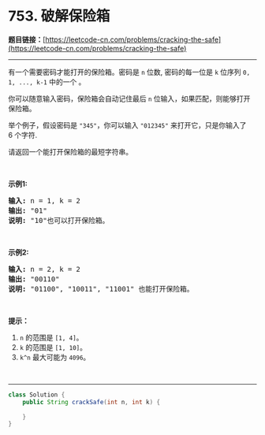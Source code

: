 # 753. 破解保险箱

**题目链接：**[https://leetcode-cn.com/problems/cracking-the-safe](https://leetcode-cn.com/problems/cracking-the-safe)

---

<div class="content__1Y2H">
 <div class="notranslate">
  <p>有一个需要密码才能打开的保险箱。密码是&nbsp;<code>n</code> 位数, 密码的每一位是&nbsp;<code>k</code>&nbsp;位序列&nbsp;<code>0, 1, ..., k-1</code>&nbsp;中的一个 。</p> 
  <p>你可以随意输入密码，保险箱会自动记住最后&nbsp;<code>n</code>&nbsp;位输入，如果匹配，则能够打开保险箱。</p> 
  <p>举个例子，假设密码是&nbsp;<code>"345"</code>，你可以输入&nbsp;<code>"012345"</code>&nbsp;来打开它，只是你输入了 6&nbsp;个字符.</p> 
  <p>请返回一个能打开保险箱的最短字符串。</p> 
  <p>&nbsp;</p> 
  <p><strong>示例1:</strong></p> 
  <pre class="language-text"><strong>输入:</strong> n = 1, k = 2
<strong>输出:</strong> "01"
<strong>说明:</strong> "10"也可以打开保险箱。
</pre> 
  <p>&nbsp;</p> 
  <p><strong>示例2:</strong></p> 
  <pre class="language-text"><strong>输入:</strong> n = 2, k = 2
<strong>输出:</strong> "00110"
<strong>说明: </strong>"01100", "10011", "11001" 也能打开保险箱。
</pre> 
  <p>&nbsp;</p> 
  <p><strong>提示：</strong></p> 
  <ol> 
   <li><code>n</code> 的范围是&nbsp;<code>[1, 4]</code>。</li> 
   <li><code>k</code> 的范围是&nbsp;<code>[1, 10]</code>。</li> 
   <li><code>k^n</code> 最大可能为&nbsp;<code>4096</code>。</li> 
  </ol> 
  <p>&nbsp;</p> 
 </div>
</div>

---

```java
class Solution {
    public String crackSafe(int n, int k) {
        
    }
}
```